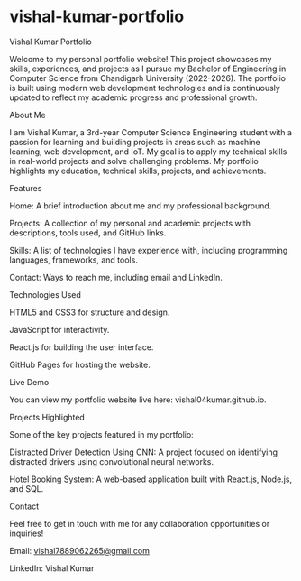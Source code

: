 # vishal-kumar-portfolio


Vishal Kumar Portfolio

Welcome to my personal portfolio website! This project showcases my skills, experiences, and projects as I pursue my Bachelor of Engineering in Computer Science from Chandigarh University (2022-2026). The portfolio is built using modern web development technologies and is continuously updated to reflect my academic progress and professional growth.

About Me

I am Vishal Kumar, a 3rd-year Computer Science Engineering student with a passion for learning and building projects in areas such as machine learning, web development, and IoT. My goal is to apply my technical skills in real-world projects and solve challenging problems. My portfolio highlights my education, technical skills, projects, and achievements.

Features

Home: A brief introduction about me and my professional background.

Projects: A collection of my personal and academic projects with descriptions, tools used, and GitHub links.

Skills: A list of technologies I have experience with, including programming languages, frameworks, and tools.

Contact: Ways to reach me, including email and LinkedIn.


Technologies Used

HTML5 and CSS3 for structure and design.

JavaScript for interactivity.

React.js for building the user interface.

GitHub Pages for hosting the website.


Live Demo

You can view my portfolio website live here: vishal04kumar.github.io.

Projects Highlighted

Some of the key projects featured in my portfolio:

Distracted Driver Detection Using CNN: A project focused on identifying distracted drivers using convolutional neural networks.

Hotel Booking System: A web-based application built with React.js, Node.js, and SQL.


Contact

Feel free to get in touch with me for any collaboration opportunities or inquiries!

Email: vishal7889062265@gmail.com

LinkedIn: Vishal Kumar
